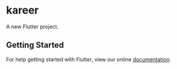 # kareer

A new Flutter project.

## Getting Started

For help getting started with Flutter, view our online
[documentation](https://flutter.io/).
